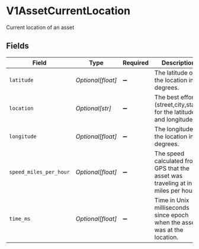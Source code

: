 # V1AssetCurrentLocation

Current location of an asset


## Fields

| Field                                                                            | Type                                                                             | Required                                                                         | Description                                                                      | Example                                                                          |
| -------------------------------------------------------------------------------- | -------------------------------------------------------------------------------- | -------------------------------------------------------------------------------- | -------------------------------------------------------------------------------- | -------------------------------------------------------------------------------- |
| `latitude`                                                                       | *Optional[float]*                                                                | :heavy_minus_sign:                                                               | The latitude of the location in degrees.                                         | 37                                                                               |
| `location`                                                                       | *Optional[str]*                                                                  | :heavy_minus_sign:                                                               | The best effort (street,city,state) for the latitude and longitude.              | 525 York, San Francisco, CA                                                      |
| `longitude`                                                                      | *Optional[float]*                                                                | :heavy_minus_sign:                                                               | The longitude of the location in degrees.                                        | -122.7                                                                           |
| `speed_miles_per_hour`                                                           | *Optional[float]*                                                                | :heavy_minus_sign:                                                               | The speed calculated from GPS that the asset was traveling at in miles per hour. | 35                                                                               |
| `time_ms`                                                                        | *Optional[float]*                                                                | :heavy_minus_sign:                                                               | Time in Unix milliseconds since epoch when the asset was at the location.        | 12314151                                                                         |